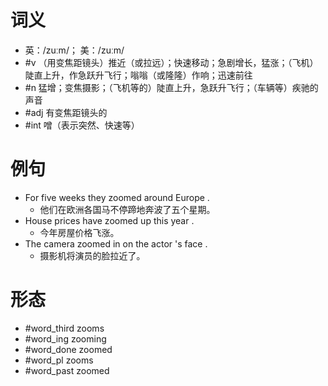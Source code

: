 # 词义
- 英：/zuːm/； 美：/zuːm/
- #v （用变焦距镜头）推近（或拉远）；快速移动；急剧增长，猛涨；（飞机）陡直上升，作急跃升飞行；嗡嗡（或隆隆）作响；迅速前往
- #n 猛增；变焦摄影；（飞机等的）陡直上升，急跃升飞行；（车辆等）疾驰的声音
- #adj 有变焦距镜头的
- #int 噌（表示突然、快速等）
# 例句
- For five weeks they zoomed around Europe .
	- 他们在欧洲各国马不停蹄地奔波了五个星期。
- House prices have zoomed up this year .
	- 今年房屋价格飞涨。
- The camera zoomed in on the actor 's face .
	- 摄影机将演员的脸拉近了。
# 形态
- #word_third zooms
- #word_ing zooming
- #word_done zoomed
- #word_pl zooms
- #word_past zoomed
